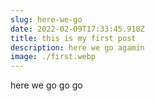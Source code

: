 ```yaml
---
slug: here-we-go
date: 2022-02-09T17:33:45.918Z
title: this is my first post
description: here we go agamin
image: ./first.webp
---
```

here we go go go